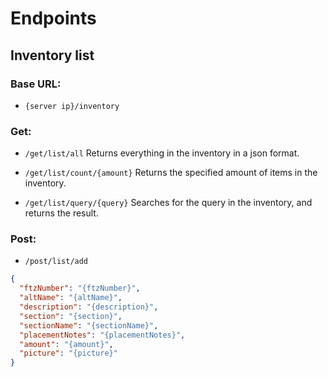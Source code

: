 # Endpoints

## Inventory list

### Base URL:

- `{server ip}/inventory`

### Get:

- `/get/list/all`
  Returns everything in the inventory in a json format.

* `/get/list/count/{amount}`
  Returns the specified amount of items in the inventory.

* `/get/list/query/{query}`
  Searches for the query in the inventory, and returns the result.

### Post:

- `/post/list/add`

```json
{
  "ftzNumber": "{ftzNumber}",
  "altName": "{altName}",
  "description": "{description}",
  "section": "{section}",
  "sectionName": "{sectionName}",
  "placementNotes": "{placementNotes}",
  "amount": "{amount}",
  "picture": "{picture}"
}
```
